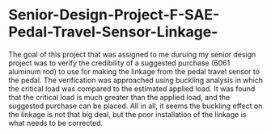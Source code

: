 # Senior-Design-Project-F-SAE-Pedal-Travel-Sensor-Linkage-
The goal of this project that was assigned to me duruing my senior design project  was to verify the credibility of a suggested purchase (6061 aluminum rod) to use for making the linkage from the pedal travel sensor to the pedal. The verification was approached using buckling analysis in which the critical load was compared to the estimated applied load. It was found that the critical load is much greater than the applied load, and the suggested purchase can be placed. All in all, it seems the buckling effect on the linkage is not that big deal, but the poor installation of the linkage is what needs to be corrected. 
